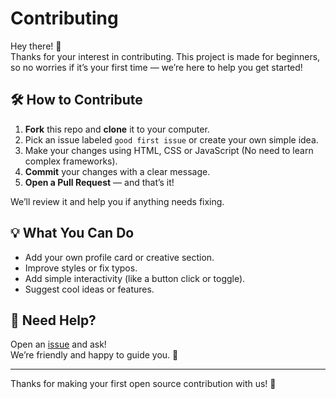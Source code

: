 # Contributing

Hey there! 👋  
Thanks for your interest in contributing. This project is made for beginners, so no worries if it’s your first time — we’re here to help you get started!

## 🛠 How to Contribute

1. **Fork** this repo and **clone** it to your computer.
2. Pick an issue labeled `good first issue` or create your own simple idea.
3. Make your changes using HTML, CSS or JavaScript (No need to learn complex frameworks).
4. **Commit** your changes with a clear message.
5. **Open a Pull Request** — and that’s it!

We’ll review it and help you if anything needs fixing.

## 💡 What You Can Do
- Add your own profile card or creative section.
- Improve styles or fix typos.
- Add simple interactivity (like a button click or toggle).
- Suggest cool ideas or features.

## 💬 Need Help?

Open an [issue](https://github.com/anurag-adk/open-source-playground/issues) and ask!  
We’re friendly and happy to guide you. 💖

---

Thanks for making your first open source contribution with us! 🌱
